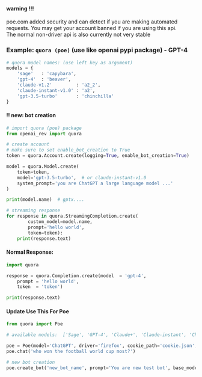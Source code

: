 #### warning !!!    
poe.com added security and can detect if you are making automated requests. You may get your account banned if you are using this api.  
The normal non-driver api is also currently not very stable     


### Example: `quora (poe)` (use like openai pypi package) - GPT-4 <a name="example-poe"></a>

```python
# quora model names: (use left key as argument)
models = {
    'sage'   : 'capybara',
    'gpt-4'  : 'beaver',
    'claude-v1.2'         : 'a2_2',
    'claude-instant-v1.0' : 'a2',
    'gpt-3.5-turbo'       : 'chinchilla'
}
```

#### !! new: bot creation

```python
# import quora (poe) package
from openai_rev import quora

# create account
# make sure to set enable_bot_creation to True
token = quora.Account.create(logging=True, enable_bot_creation=True)

model = quora.Model.create(
    token=token,
    model='gpt-3.5-turbo',  # or claude-instant-v1.0
    system_prompt='you are ChatGPT a large language model ...'
)

print(model.name)  # gptx....

# streaming response
for response in quora.StreamingCompletion.create(
        custom_model=model.name,
        prompt='hello world',
        token=token):
    print(response.text)
```

#### Normal Response:
```python
import quora

response = quora.Completion.create(model  = 'gpt-4',
    prompt = 'hello world',
    token  = 'token')

print(response.text)    
```     

#### Update Use This For Poe
```python
from quora import Poe

# available models:  ['Sage', 'GPT-4', 'Claude+', 'Claude-instant', 'ChatGPT', 'Dragonfly', 'NeevaAI']

poe = Poe(model='ChatGPT', driver='firefox', cookie_path='cookie.json', driver_path='path_of_driver')
poe.chat('who won the football world cup most?')

# new bot creation
poe.create_bot('new_bot_name', prompt='You are new test bot', base_model='gpt-3.5-turbo')

```

